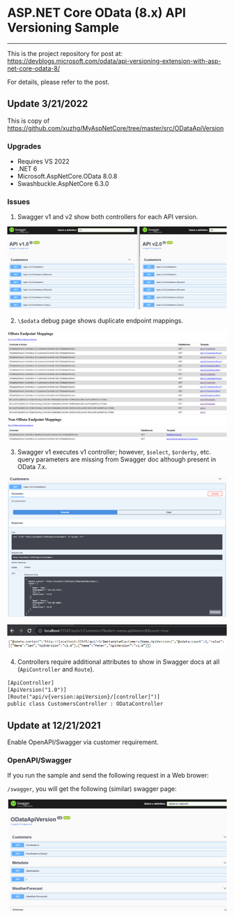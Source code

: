 # ASP.NET Core OData (8.x) API Versioning Sample

---
This is the project repository for post at: https://devblogs.microsoft.com/odata/api-versioning-extension-with-asp-net-core-odata-8/

For details, please refer to the post.

## Update 3/21/2022

This is copy of https://github.com/xuzhg/MyAspNetCore/tree/master/src/ODataApiVersion

### Upgrades
- Requires VS 2022
- .NET 6
- Microsoft.AspNetCore.OData 8.0.8
- Swashbuckle.AspNetCore 6.3.0

### Issues

1. Swagger v1 and v2 show both controllers for each API version.

![image](Images/api_v1v2_sideBySide.png)

2. `\$odata` debug page shows duplicate endpoint mappings.

![image](Images/odata_duplicate_endpoints.png)

3. Swagger v1 executes v1 controller; however, `$select`, `$orderby`, etc. query parameters are missing from Swagger doc although present in OData 7.x.

![image](Images/api_v1_executesCorrectly.png)

![image](Images/api_v1_odata.png)

4. Controllers require additional attributes to show in Swagger docs at all (`ApiController` and `Route`).
```
[ApiController]
[ApiVersion("1.0")]
[Route("api/v{version:apiVersion}/[controller]")]
public class CustomersController : ODataController
```

## Update at 12/21/2021

Enable OpenAPI/Swagger via customer requirement.

### OpenAPI/Swagger

If you run the sample and send the following request in a Web brower:

`/swagger`, you will get the following (similar) swagger page:

![image](Images/api_versioning_swagger.png)


